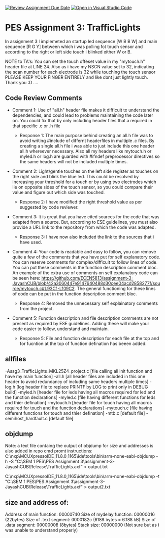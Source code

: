 [![Review Assignment Due Date](https://classroom.github.com/assets/deadline-readme-button-24ddc0f5d75046c5622901739e7c5dd533143b0c8e959d652212380cedb1ea36.svg)](https://classroom.github.com/a/WwRztHTa)
[![Open in Visual Studio Code](https://classroom.github.com/assets/open-in-vscode-718a45dd9cf7e7f842a935f5ebbe5719a5e09af4491e668f4dbf3b35d5cca122.svg)](https://classroom.github.com/online_ide?assignment_repo_id=11995946&assignment_repo_type=AssignmentRepo)
# PES Assignment 3: TrafficLights

In assignment 3 I implemeted an startup  led sequence [W B B W] and main sequence [R G Y] between which i was polling fot touch sensor and according to the right or left side touch i blinked either W or B.

NOTE to TA's: You can set the touch offeset value in my "mytouch.h" header file at LINE 24.
              Also as i have my NSCN value set to 32, indicating the scan number for each electrode is 32 while touching the touch sensor PLEASE KEEP YOUR FINGER ENTIRELY and like dont just lightly touch. Thank you :D  ....

## Code Review Comments
* Comment 1: Use of "all.h" header file makes it difficult to understand the dependencies, and could lead to problems maintaining the code later on. You could fix that by only including header files that a required in that specific .c or .h file
    - Response 1: The main purpose behind creating an all.h file was to avoid writing #include of differnt headerfiles in multiple .c files. By creating a single all.h  file i was able to just include this one header all.h whereever necessary. Also all my headers like mytouch.h or myled.h or log.h are guarded with #ifndef preprocessor directives so the same headers will not be included multiple times.

* Comment 2: Light/gentle touches on the left side register as touches on the right side and blink the blue led. This could be resolved by increasing your threshold for a touch or by using two electrodes which lie on opposite sides of the touch sensor, so you could compare their value and figure out which side was touched.
    - Response 2: I have modified the right threshold value as per suggested by code reviewer.

* Comment 3: It is great that you have cited sources for the code that was adapted from a source. But, according to ESE guidelines, you must also provide a URL link to the repository from which the code was adapted.
    - Response 3: I have now also included the link to the sources that i have used.

* Comment 4: Your code is readable and easy to follow, you can remove quite a few of the comments that you have put for self explanatory code. You can reserve comments for complex/difficult to follow lines of code. You can put these comments in the function description comment bloc. An example of the extra use of comments on self explanatory code can be seen here: https://github.com/ECEN5813/assignment-3-JayashCUB/blob/42a3060447e9147640488d30cee04acd2858277f/source/mytouch.c#L93C1-L109C2. The general functioning for these lines of code can be put in the function description comment bloc.
    - Response 4: Removed the unnecessary self explainatory comments from the project.

* Comment 5: Function description and file description comments are not present as required by ESE guidelines. Adding these will make your code easier to follow, understand and maintain.
    - Response 5: File and function description for each file at the top and for fucntion at the top of function defination has beeen added.


## allfiles
-Assg3_TrafficLights_MKL25Z4_project.c [file calling all init function and have my main function]
-all.h [all header files are included in this one header to avoid redundancy of including same headers multiple times]
-log.h [log header file to replace PRINTF by LOG to print only in DEBUG build]
-myled.h [header file for leds having all macros required for led and the function declarations]
-myled.c [file having different functions for leds and thier defination]
-mytouch.h [header file for touch having all macros required for touch and the function declarations]
-mytouch.c [file having different functions for touch and thier defination]
-mtb.c [default file]
-semihost_hardfault.c [default file]

## objdump 
Note: a text file containg the output of objdump for size and addresses is also added in repo
cmd promt instructions:
C:\nxp\MCUXpressoIDE_11.8.0_1165\ide\tools\bin\arm-none-eabi-objdump -h -S "C:\SEM 1 PES\PES Assignment 3\assignment-3-JayashCUB\Release\TrafficLights.axf" > output.txt

C:\nxp\MCUXpressoIDE_11.8.0_1165\ide\tools\bin\arm-none-eabi-objdump -t "C:\SEM 1 PES\PES Assignment 3\assignment-3-JayashCUB\Release\TrafficLights.axf" > output2.txt

## size and address of:
Address of main function: 00000740
Size of mydelay function: 00000016 (22bytes)
Size of .text segment: 0000182c (6188 bytes = 6.188 kB)
Size of .data segment: 00000008 (8bytes)
Stack size: 00000000 (Not sure but as i was unable to understand properly)